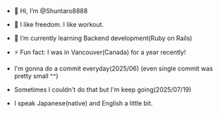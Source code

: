 - 👋 Hi, I’m @Shuntaro8888
- 👀 I like freedom. I like workout.
- 🌱 I’m currently learning Backend development(Ruby on Rails)
- ⚡ Fun fact: I was in Vancouver(Canada) for a year recently!

- I'm gonna do a commit everyday(2025/06)
(even single commit was pretty small ^^)
- Sometimes I couldn't do that but I'm keep going(2025/07/19)
- I speak Japanese(native) and English a little bit.
<!---
Shuntaro8888/Shuntaro8888 is a ✨ special ✨ repository because its `README.md` (this file) appears on your GitHub profile.
You can click the Preview link to take a look at your changes.
--->
